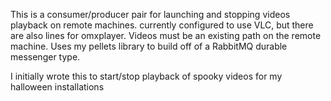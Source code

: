 This is a consumer/producer pair for launching and stopping videos playback on remote machines.
currently configured to use VLC, but there are also lines for omxplayer.
Videos must be an existing path on the remote machine.
Uses my pellets library to build off of a RabbitMQ durable messenger type.

I initially wrote this to start/stop playback of spooky videos for my halloween installations

